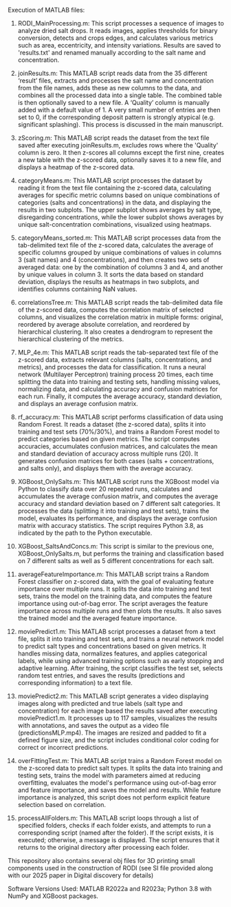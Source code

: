 Execution of MATLAB files:

1. RODI_MainProcessing.m: This script processes a sequence of images to analyze dried salt drops. It reads images, applies thresholds for binary conversion, detects and crops edges, and calculates various metrics such as area, eccentricity, and intensity variations. Results are saved to 'results.txt' and renamed manually according to the salt name and concentration.

2. joinResults.m: This MATLAB script reads data from the 35 different ‘result’ files, extracts and processes the salt name and concentration from the file names, adds these as new columns to the data, and combines all the processed data into a single table. The combined table is then optionally saved to a new file. A ‘Quality’ column is manually added with a default value of 1. A very small number of entries are then set to 0, if the corresponding deposit pattern is strongly atypical (e.g. significant splashing). This process is discussed in the main manuscript.

3. zScoring.m: This MATLAB script reads the dataset from the text file saved after executing joinResults.m, excludes rows where the 'Quality' column is zero. It then z-scores all columns except the first nine, creates a new table with the z-scored data, optionally saves it to a new file, and displays a heatmap of the z-scored data.

4. categoryMeans.m: This MATLAB script processes the dataset by reading it from the text file containing the z-scored data, calculating averages for specific metric columns based on unique combinations of categories (salts and concentrations) in the data, and displaying the results in two subplots. The upper subplot shows averages by salt type, disregarding concentrations, while the lower subplot shows averages by unique salt-concentration combinations, visualized using heatmaps.

5. categoryMeans_sorted.m: This MATLAB script processes data from the tab-delimited text file of the z-scored data, calculates the average of specific columns grouped by unique combinations of values in columns 3 (salt names) and 4 (concentrations), and then creates two sets of averaged data: one by the combination of columns 3 and 4, and another by unique values in column 3. It sorts the data based on standard deviation, displays the results as heatmaps in two subplots, and identifies columns containing NaN values.

6. correlationsTree.m: This MATLAB script reads the tab-delimited data file of the z-scored data, computes the correlation matrix of selected columns, and visualizes the correlation matrix in multiple forms: original, reordered by average absolute correlation, and reordered by hierarchical clustering. It also creates a dendrogram to represent the hierarchical clustering of the metrics.

7. MLP_4e.m: This MATLAB script reads the tab-separated text file of the z-scored data, extracts relevant columns (salts, concentrations, and metrics), and processes the data for classification. It runs a neural network (Multilayer Perceptron) training process 20 times, each time splitting the data into training and testing sets, handling missing values, normalizing data, and calculating accuracy and confusion matrices for each run. Finally, it computes the average accuracy, standard deviation, and displays an average confusion matrix.

8. rf_accuracy.m: This MATLAB script performs classification of data using Random Forest. It reads a dataset (the z-scored data), splits it into training and test sets (70%/30%), and trains a Random Forest model to predict categories based on given metrics. The script computes accuracies, accumulates confusion matrices, and calculates the mean and standard deviation of accuracy across multiple runs (20). It generates confusion matrices for both cases (salts + concentrations, and salts only), and displays them with the average accuracy.

9. XGBoost_OnlySalts.m: This MATLAB script runs the XGBoost model via Python to classify data over 20 repeated runs, calculates and accumulates the average confusion matrix, and computes the average accuracy and standard deviation based on 7 different salt categories. It processes the data (splitting it into training and test sets), trains the model, evaluates its performance, and displays the average confusion matrix with accuracy statistics. The script requires Python 3.8, as indicated by the path to the Python executable. 

10. XGBoost_SaltsAndConcs.m: This script is similar to the previous one, XGBoost_OnlySalts.m, but performs the training and classification based on 7 different salts as well as 5 different concentrations for each salt.

11. averageFeatureImportance.m: This MATLAB script trains a Random Forest classifier on z-scored data, with the goal of evaluating feature importance over multiple runs. It splits the data into training and test sets, trains the model on the training data, and computes the feature importance using out-of-bag error. The script averages the feature importance across multiple runs and then plots the results. It also saves the trained model and the averaged feature importance.

12. moviePredict1.m: This MATLAB script processes a dataset from a text file, splits it into training and test sets, and trains a neural network model to predict salt types and concentrations based on given metrics. It handles missing data, normalizes features, and applies categorical labels, while using advanced training options such as early stopping and adaptive learning. After training, the script classifies the test set, selects random test entries, and saves the results (predictions and corresponding information) to a text file.

13. moviePredict2.m: This MATLAB script generates a video displaying images along with predicted and true labels (salt type and concentration) for each image based the results saved after executing moviePredict1.m. It processes up to 117 samples, visualizes the results with annotations, and saves the output as a video file (predictionsMLP.mp4). The images are resized and padded to fit a defined figure size, and the script includes conditional color coding for correct or incorrect predictions.

14. overFittingTest.m: This MATLAB script trains a Random Forest model on the z-scored data to predict salt types. It splits the data into training and testing sets, trains the model with parameters aimed at reducing overfitting, evaluates the model's performance using out-of-bag error and feature importance, and saves the model and results. While feature importance is analyzed, this script does not perform explicit feature selection based on correlation.

15. processAllFolders.m: This MATLAB script loops through a list of specified folders, checks if each folder exists, and attempts to run a corresponding script (named after the folder). If the script exists, it is executed; otherwise, a message is displayed. The script ensures that it returns to the original directory after processing each folder.

This repository also contains several obj files for 3D printing small components used in the construction of RODI (see SI file provided along with our 2025 paper in Digital discovery for details)


Software Versions Used: MATLAB R2022a and R2023a; Python 3.8 with NumPy and XGBoost packages.
